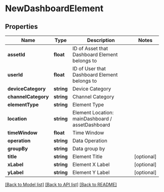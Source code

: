 # NewDashboardElement

## Properties
Name | Type | Description | Notes
------------ | ------------- | ------------- | -------------
**assetId** | **float** | ID of Asset that Dashboard Element belongs to | 
**userId** | **float** | ID of User that Dashboard Element belongs to | 
**deviceCategory** | **string** | Device Category | 
**channelCategory** | **string** | Channel Category | 
**elementType** | **string** | Element Type | 
**location** | **string** | Element Location: mainDashboard / assetDashboard | 
**timeWindow** | **float** | Time Window | 
**operation** | **string** | Data Operation | 
**groupBy** | **string** | Data group by | 
**title** | **string** | Element Title | [optional] 
**xLabel** | **string** | Element X Label | [optional] 
**yLabel** | **string** | Element Y Label | [optional] 

[[Back to Model list]](../README.md#documentation-for-models) [[Back to API list]](../README.md#documentation-for-api-endpoints) [[Back to README]](../README.md)


